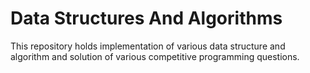# Data Structures And Algorithms

This repository holds implementation of various data structure and algorithm and solution of various competitive programming questions. 
